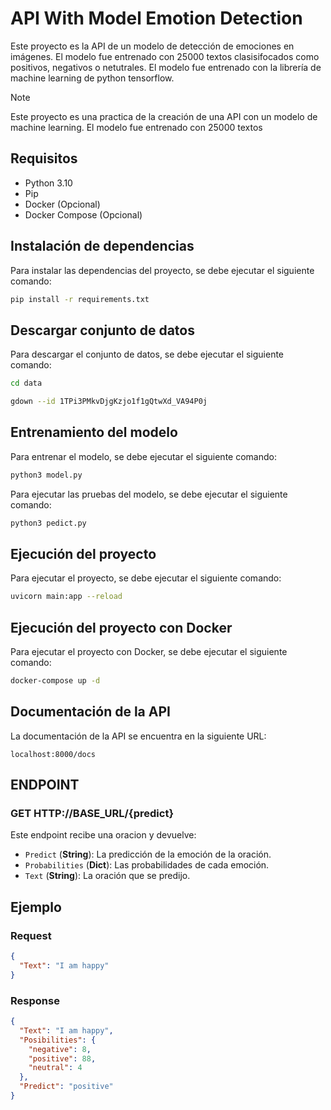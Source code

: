 # API With Model Emotion Detection

Este proyecto es la API de un modelo de detección de emociones en imágenes. El modelo fue entrenado con 25000 textos
clasisifocados como positivos, negativos o netutrales. El modelo fue entrenado con la librería de machine learning de python tensorflow.

> [!NOTE]
> Este proyecto es una practica de la creación de una API con un modelo de machine learning. El modelo fue entrenado con 25000 textos

## Requisitos

- Python 3.10
- Pip
- Docker (Opcional)
- Docker Compose (Opcional)

## Instalación de dependencias

Para instalar las dependencias del proyecto, se debe ejecutar el siguiente comando:

```bash
pip install -r requirements.txt
```

## Descargar conjunto de datos

Para descargar el conjunto de datos, se debe ejecutar el siguiente comando:

```bash
cd data
```

```bash
gdown --id 1TPi3PMkvDjgKzjo1f1gQtwXd_VA94P0j 
```

## Entrenamiento del modelo

Para entrenar el modelo, se debe ejecutar el siguiente comando:

```bash
python3 model.py
```

Para ejecutar las pruebas del modelo, se debe ejecutar el siguiente comando:

```bash
python3 pedict.py
```

## Ejecución del proyecto

Para ejecutar el proyecto, se debe ejecutar el siguiente comando:

```bash
uvicorn main:app --reload
```

## Ejecución del proyecto con Docker

Para ejecutar el proyecto con Docker, se debe ejecutar el siguiente comando:

```bash
docker-compose up -d
```

## Documentación de la API

La documentación de la API se encuentra en la siguiente URL:

`localhost:8000/docs`

## ENDPOINT

### GET HTTP://BASE_URL/{predict}

Este endpoint recibe una oracion y devuelve:

- `Predict` (**String**): La predicción de la emoción de la oración.
- `Probabilities` (**Dict**): Las probabilidades de cada emoción.
- `Text` (**String**): La oración que se predijo.

## Ejemplo

### Request

```json
{
  "Text": "I am happy"
}
```

### Response

```json
{
  "Text": "I am happy",
  "Posibilities": {
    "negative": 8,
    "positive": 88,
    "neutral": 4
  },
  "Predict": "positive"
}
```
